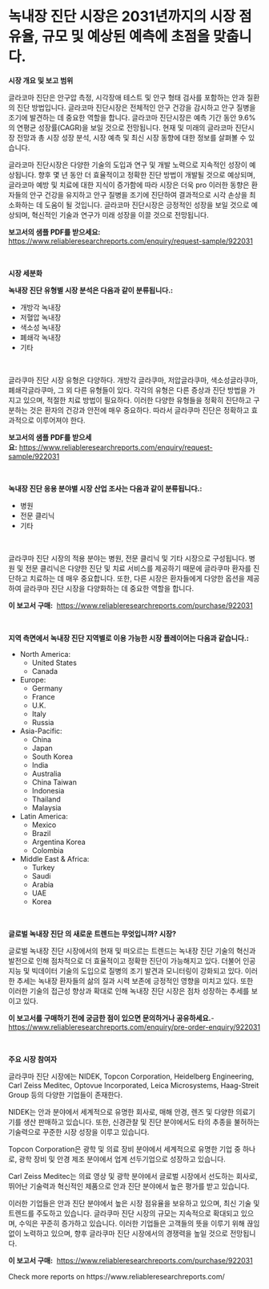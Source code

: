 <p><h1>녹내장 진단 시장은 2031년까지의 시장 점유율, 규모 및 예상된 예측에 초점을 맞춥니다.</h1></p><p><strong>시장 개요 및 보고 범위</strong></p>
<p><p>글라코마 진단은 안구압 측정, 시각장애 테스트 및 안구 형태 검사를 포함하는 안과 질환의 진단 방법입니다. 글라코마 진단시장은 전체적인 안구 건강을 감시하고 안구 질병을 조기에 발견하는 데 중요한 역할을 합니다. 글라코마 진단시장은 예측 기간 동안 9.6%의 연평균 성장률(CAGR)을 보일 것으로 전망됩니다. 현재 및 미래의 글라코마 진단시장 전망과 총 시장 성장 분석, 시장 예측 및 최신 시장 동향에 대한 정보를 살펴볼 수 있습니다.</p><p>글라코마 진단시장은 다양한 기술의 도입과 연구 및 개발 노력으로 지속적인 성장이 예상됩니다. 향후 몇 년 동안 더 효율적이고 정확한 진단 방법이 개발될 것으로 예상되며, 글라코마 예방 및 치료에 대한 지식이 증가함에 따라 시장은 더욱 pro 이러한 동향은 환자들의 안구 건강을 유지하고 안구 질병을 조기에 진단하여 결과적으로 시각 손상을 최소화하는 데 도움이 될 것입니다. 글라코마 진단시장은 긍정적인 성장을 보일 것으로 예상되며, 혁신적인 기술과 연구가 미래 성장을 이끌 것으로 전망됩니다.</p></p>
<p><strong>보고서의 샘플 PDF를 받으세요:</strong> <a href="https://www.reliableresearchreports.com/enquiry/request-sample/922031">https://www.reliableresearchreports.com/enquiry/request-sample/922031</a></p>
<p>&nbsp;</p>
<p><strong>시장 세분화</strong></p>
<p><strong>녹내장 진단 유형별 시장 분석은 다음과 같이 분류됩니다.:</strong></p>
<p><ul><li>개방각 녹내장</li><li>저혈압 녹내장</li><li>색소성 녹내장</li><li>폐쇄각 녹내장</li><li>기타</li></ul></p>
<p>&nbsp;</p>
<p><p>글라쿠마 진단 시장 유형은 다양하다. 개방각 글라쿠마, 저압글라쿠마, 색소성글라쿠마, 폐쇄각글라쿠마, 그 외 다른 유형들이 있다. 각각의 유형은 다른 증상과 진단 방법을 가지고 있으며, 적절한 치료 방법이 필요하다. 이러한 다양한 유형들을 정확히 진단하고 구분하는 것은 환자의 건강과 안전에 매우 중요하다. 따라서 글라쿠마 진단은 정확하고 효과적으로 이루어져야 한다.</p></p>
<p><strong>보고서의 샘플 PDF를 받으세요:</strong>&nbsp;<a href="https://www.reliableresearchreports.com/enquiry/request-sample/922031">https://www.reliableresearchreports.com/enquiry/request-sample/922031</a></p>
<p>&nbsp;</p>
<p><strong> 녹내장 진단 응용 분야별 시장 산업 조사는 다음과 같이 분류됩니다.:</strong></p>
<p><ul><li>병원</li><li>전문 클리닉</li><li>기타</li></ul></p>
<p>&nbsp;</p>
<p><p>글라쿠마 진단 시장의 적용 분야는 병원, 전문 클리닉 및 기타 시장으로 구성됩니다. 병원 및 전문 클리닉은 다양한 진단 및 치료 서비스를 제공하기 때문에 글라쿠마 환자를 진단하고 치료하는 데 매우 중요합니다. 또한, 다른 시장은 환자들에게 다양한 옵션을 제공하여 글라쿠마 진단 시장을 다양화하는 데 중요한 역할을 합니다.</p></p>
<p><strong>이 보고서 구매:</strong>&nbsp; <a href="https://www.reliableresearchreports.com/purchase/922031">https://www.reliableresearchreports.com/purchase/922031</a></p>
<p>&nbsp;</p>
<p><strong>지역 측면에서 녹내장 진단 지역별로 이용 가능한 시장 플레이어는 다음과 같습니다.:</strong></p>
<p><ul>
    <li>
        North America:
        <ul>
            <li>United States</li>
            <li>Canada</li>
        </ul>
    </li>
    <li>
        Europe:
        <ul>
            <li>Germany</li>
            <li>France</li>
            <li>U.K.</li>
            <li>Italy</li>
            <li>Russia</li>
        </ul>
    </li>
    <li>
        Asia-Pacific:
        <ul>
            <li>China</li>
            <li>Japan</li>
            <li>South Korea</li>
            <li>India</li>
            <li>Australia</li>
            <li>China Taiwan</li>
            <li>Indonesia</li>
            <li>Thailand</li>
            <li>Malaysia</li>
        </ul>
    </li>
    <li>
        Latin America:
        <ul>
            <li>Mexico</li>
            <li>Brazil</li>
            <li>Argentina Korea</li>
            <li>Colombia</li>
        </ul>
    </li>
    <li>
        Middle East & Africa:
        <ul>
            <li>Turkey</li>
            <li>Saudi</li>
            <li>Arabia</li>
            <li>UAE</li>
            <li>Korea</li>
        </ul>
    </li>
    </ul></p>
<p>&nbsp;</p>
<p><strong>글로벌 녹내장 진단 의 새로운 트렌드는 무엇입니까? 시장?</strong></p>
<p><p>글로벌 녹내장 진단 시장에서의 현재 및 떠오르는 트렌드는 녹내장 진단 기술의 혁신과 발전으로 인해 점차적으로 더 효율적이고 정확한 진단이 가능해지고 있다. 더불어 인공지능 및 빅데이터 기술의 도입으로 질병의 조기 발견과 모니터링이 강화되고 있다. 이러한 추세는 녹내장 환자들의 삶의 질과 시력 보존에 긍정적인 영향을 미치고 있다. 또한 이러한 기술의 접근성 향상과 확대로 인해 녹내장 진단 시장은 점차 성장하는 추세를 보이고 있다.</p></p>
<p><strong>이 보고서를 구매하기 전에 궁금한 점이 있으면 문의하거나 공유하세요.</strong>- <a href="https://www.reliableresearchreports.com/enquiry/pre-order-enquiry/922031">https://www.reliableresearchreports.com/enquiry/pre-order-enquiry/922031</a></p>
<p>&nbsp;</p>
<p><strong>주요 시장 참여자</strong></p>
<p><p>글라쿠마 진단 시장에는 NIDEK, Topcon Corporation, Heidelberg Engineering, Carl Zeiss Meditec, Optovue Incorporated, Leica Microsystems, Haag-Streit Group 등의 다양한 기업들이 존재한다.</p><p>NIDEK는 안과 분야에서 세계적으로 유명한 회사로, 매해 안경, 렌즈 및 다양한 의료기기를 생산 판매하고 있습니다. 또한, 신경관찰 및 진단 분야에서도 타의 추종을 불허하는 기술력으로 꾸준한 시장 성장을 이루고 있습니다.</p><p>Topcon Corporation은 광학 및 의료 장비 분야에서 세계적으로 유명한 기업 중 하나로, 광학 장비 및 안경 제조 분야에서 업계 선두기업으로 성장하고 있습니다.</p><p>Carl Zeiss Meditec는 의료 영상 및 광학 분야에서 글로벌 시장에서 선도하는 회사로, 뛰어난 기술력과 혁신적인 제품으로 안과 진단 분야에서 높은 평가를 받고 있습니다.</p><p>이러한 기업들은 안과 진단 분야에서 높은 시장 점유율을 보유하고 있으며, 최신 기술 및 트렌드를 주도하고 있습니다. 글라쿠마 진단 시장의 규모는 지속적으로 확대되고 있으며, 수익은 꾸준히 증가하고 있습니다. 이러한 기업들은 고객들의 뜻을 이루기 위해 끊임없이 노력하고 있으며, 향후 글라쿠마 진단 시장에서의 경쟁력을 높일 것으로 전망됩니다.</p></p>
<p><strong>이 보고서 구매:</strong>&nbsp;&nbsp;<a href="https://www.reliableresearchreports.com/purchase/922031">https://www.reliableresearchreports.com/purchase/922031</a></p>
<p>Check more reports on https://www.reliableresearchreports.com/</p>
